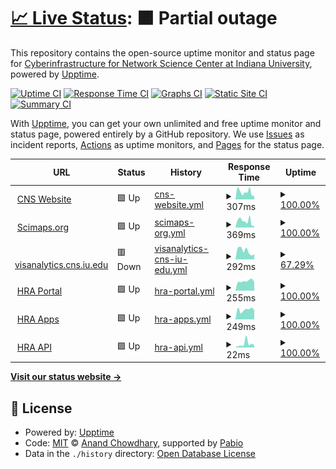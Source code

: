 # [📈 Live Status](https://cns-iu.github.io/upptime): <!--live status--> **🟧 Partial outage**

This repository contains the open-source uptime monitor and status page for [Cyberinfrastructure for Network Science Center at Indiana University](cns.iu.edu), powered by [Upptime](https://github.com/upptime/upptime).

[![Uptime CI](https://github.com/cns-iu/upptime/workflows/Uptime%20CI/badge.svg)](https://github.com/cns-iu/upptime/actions?query=workflow%3A%22Uptime+CI%22)
[![Response Time CI](https://github.com/cns-iu/upptime/workflows/Response%20Time%20CI/badge.svg)](https://github.com/cns-iu/upptime/actions?query=workflow%3A%22Response+Time+CI%22)
[![Graphs CI](https://github.com/cns-iu/upptime/workflows/Graphs%20CI/badge.svg)](https://github.com/cns-iu/upptime/actions?query=workflow%3A%22Graphs+CI%22)
[![Static Site CI](https://github.com/cns-iu/upptime/workflows/Static%20Site%20CI/badge.svg)](https://github.com/cns-iu/upptime/actions?query=workflow%3A%22Static+Site+CI%22)
[![Summary CI](https://github.com/cns-iu/upptime/workflows/Summary%20CI/badge.svg)](https://github.com/cns-iu/upptime/actions?query=workflow%3A%22Summary+CI%22)

With [Upptime](https://upptime.js.org), you can get your own unlimited and free uptime monitor and status page, powered entirely by a GitHub repository. We use [Issues](https://github.com/cns-iu/upptime/issues) as incident reports, [Actions](https://github.com/cns-iu/upptime/actions) as uptime monitors, and [Pages](https://cns-iu.github.io/upptime) for the status page.

<!--start: status pages-->
<!-- This summary is generated by Upptime (https://github.com/upptime/upptime) -->
<!-- Do not edit this manually, your changes will be overwritten -->
<!-- prettier-ignore -->
| URL | Status | History | Response Time | Uptime |
| --- | ------ | ------- | ------------- | ------ |
| <img alt="" src="https://icons.duckduckgo.com/ip3/cns.iu.edu.ico" height="13"> [CNS Website](https://cns.iu.edu) | 🟩 Up | [cns-website.yml](https://github.com/cns-iu/upptime/commits/HEAD/history/cns-website.yml) | <details><summary><img alt="Response time graph" src="./graphs/cns-website/response-time-week.png" height="20"> 307ms</summary><br><a href="https://cns-iu.github.io/upptime/history/cns-website"><img alt="Response time 277" src="https://img.shields.io/endpoint?url=https%3A%2F%2Fraw.githubusercontent.com%2Fcns-iu%2Fupptime%2FHEAD%2Fapi%2Fcns-website%2Fresponse-time.json"></a><br><a href="https://cns-iu.github.io/upptime/history/cns-website"><img alt="24-hour response time 340" src="https://img.shields.io/endpoint?url=https%3A%2F%2Fraw.githubusercontent.com%2Fcns-iu%2Fupptime%2FHEAD%2Fapi%2Fcns-website%2Fresponse-time-day.json"></a><br><a href="https://cns-iu.github.io/upptime/history/cns-website"><img alt="7-day response time 307" src="https://img.shields.io/endpoint?url=https%3A%2F%2Fraw.githubusercontent.com%2Fcns-iu%2Fupptime%2FHEAD%2Fapi%2Fcns-website%2Fresponse-time-week.json"></a><br><a href="https://cns-iu.github.io/upptime/history/cns-website"><img alt="30-day response time 273" src="https://img.shields.io/endpoint?url=https%3A%2F%2Fraw.githubusercontent.com%2Fcns-iu%2Fupptime%2FHEAD%2Fapi%2Fcns-website%2Fresponse-time-month.json"></a><br><a href="https://cns-iu.github.io/upptime/history/cns-website"><img alt="1-year response time 277" src="https://img.shields.io/endpoint?url=https%3A%2F%2Fraw.githubusercontent.com%2Fcns-iu%2Fupptime%2FHEAD%2Fapi%2Fcns-website%2Fresponse-time-year.json"></a></details> | <details><summary><a href="https://cns-iu.github.io/upptime/history/cns-website">100.00%</a></summary><a href="https://cns-iu.github.io/upptime/history/cns-website"><img alt="All-time uptime 100.00%" src="https://img.shields.io/endpoint?url=https%3A%2F%2Fraw.githubusercontent.com%2Fcns-iu%2Fupptime%2FHEAD%2Fapi%2Fcns-website%2Fuptime.json"></a><br><a href="https://cns-iu.github.io/upptime/history/cns-website"><img alt="24-hour uptime 100.00%" src="https://img.shields.io/endpoint?url=https%3A%2F%2Fraw.githubusercontent.com%2Fcns-iu%2Fupptime%2FHEAD%2Fapi%2Fcns-website%2Fuptime-day.json"></a><br><a href="https://cns-iu.github.io/upptime/history/cns-website"><img alt="7-day uptime 100.00%" src="https://img.shields.io/endpoint?url=https%3A%2F%2Fraw.githubusercontent.com%2Fcns-iu%2Fupptime%2FHEAD%2Fapi%2Fcns-website%2Fuptime-week.json"></a><br><a href="https://cns-iu.github.io/upptime/history/cns-website"><img alt="30-day uptime 100.00%" src="https://img.shields.io/endpoint?url=https%3A%2F%2Fraw.githubusercontent.com%2Fcns-iu%2Fupptime%2FHEAD%2Fapi%2Fcns-website%2Fuptime-month.json"></a><br><a href="https://cns-iu.github.io/upptime/history/cns-website"><img alt="1-year uptime 100.00%" src="https://img.shields.io/endpoint?url=https%3A%2F%2Fraw.githubusercontent.com%2Fcns-iu%2Fupptime%2FHEAD%2Fapi%2Fcns-website%2Fuptime-year.json"></a></details>
| <img alt="" src="https://icons.duckduckgo.com/ip3/scimaps.org.ico" height="13"> [Scimaps.org](https://scimaps.org) | 🟩 Up | [scimaps-org.yml](https://github.com/cns-iu/upptime/commits/HEAD/history/scimaps-org.yml) | <details><summary><img alt="Response time graph" src="./graphs/scimaps-org/response-time-week.png" height="20"> 369ms</summary><br><a href="https://cns-iu.github.io/upptime/history/scimaps-org"><img alt="Response time 313" src="https://img.shields.io/endpoint?url=https%3A%2F%2Fraw.githubusercontent.com%2Fcns-iu%2Fupptime%2FHEAD%2Fapi%2Fscimaps-org%2Fresponse-time.json"></a><br><a href="https://cns-iu.github.io/upptime/history/scimaps-org"><img alt="24-hour response time 360" src="https://img.shields.io/endpoint?url=https%3A%2F%2Fraw.githubusercontent.com%2Fcns-iu%2Fupptime%2FHEAD%2Fapi%2Fscimaps-org%2Fresponse-time-day.json"></a><br><a href="https://cns-iu.github.io/upptime/history/scimaps-org"><img alt="7-day response time 369" src="https://img.shields.io/endpoint?url=https%3A%2F%2Fraw.githubusercontent.com%2Fcns-iu%2Fupptime%2FHEAD%2Fapi%2Fscimaps-org%2Fresponse-time-week.json"></a><br><a href="https://cns-iu.github.io/upptime/history/scimaps-org"><img alt="30-day response time 314" src="https://img.shields.io/endpoint?url=https%3A%2F%2Fraw.githubusercontent.com%2Fcns-iu%2Fupptime%2FHEAD%2Fapi%2Fscimaps-org%2Fresponse-time-month.json"></a><br><a href="https://cns-iu.github.io/upptime/history/scimaps-org"><img alt="1-year response time 313" src="https://img.shields.io/endpoint?url=https%3A%2F%2Fraw.githubusercontent.com%2Fcns-iu%2Fupptime%2FHEAD%2Fapi%2Fscimaps-org%2Fresponse-time-year.json"></a></details> | <details><summary><a href="https://cns-iu.github.io/upptime/history/scimaps-org">100.00%</a></summary><a href="https://cns-iu.github.io/upptime/history/scimaps-org"><img alt="All-time uptime 100.00%" src="https://img.shields.io/endpoint?url=https%3A%2F%2Fraw.githubusercontent.com%2Fcns-iu%2Fupptime%2FHEAD%2Fapi%2Fscimaps-org%2Fuptime.json"></a><br><a href="https://cns-iu.github.io/upptime/history/scimaps-org"><img alt="24-hour uptime 100.00%" src="https://img.shields.io/endpoint?url=https%3A%2F%2Fraw.githubusercontent.com%2Fcns-iu%2Fupptime%2FHEAD%2Fapi%2Fscimaps-org%2Fuptime-day.json"></a><br><a href="https://cns-iu.github.io/upptime/history/scimaps-org"><img alt="7-day uptime 100.00%" src="https://img.shields.io/endpoint?url=https%3A%2F%2Fraw.githubusercontent.com%2Fcns-iu%2Fupptime%2FHEAD%2Fapi%2Fscimaps-org%2Fuptime-week.json"></a><br><a href="https://cns-iu.github.io/upptime/history/scimaps-org"><img alt="30-day uptime 100.00%" src="https://img.shields.io/endpoint?url=https%3A%2F%2Fraw.githubusercontent.com%2Fcns-iu%2Fupptime%2FHEAD%2Fapi%2Fscimaps-org%2Fuptime-month.json"></a><br><a href="https://cns-iu.github.io/upptime/history/scimaps-org"><img alt="1-year uptime 100.00%" src="https://img.shields.io/endpoint?url=https%3A%2F%2Fraw.githubusercontent.com%2Fcns-iu%2Fupptime%2FHEAD%2Fapi%2Fscimaps-org%2Fuptime-year.json"></a></details>
| <img alt="" src="https://icons.duckduckgo.com/ip3/visanalytics.cns.iu.edu.ico" height="13"> [visanalytics.cns.iu.edu](https://visanalytics.cns.iu.edu) | 🟥 Down | [visanalytics-cns-iu-edu.yml](https://github.com/cns-iu/upptime/commits/HEAD/history/visanalytics-cns-iu-edu.yml) | <details><summary><img alt="Response time graph" src="./graphs/visanalytics-cns-iu-edu/response-time-week.png" height="20"> 292ms</summary><br><a href="https://cns-iu.github.io/upptime/history/visanalytics-cns-iu-edu"><img alt="Response time 258" src="https://img.shields.io/endpoint?url=https%3A%2F%2Fraw.githubusercontent.com%2Fcns-iu%2Fupptime%2FHEAD%2Fapi%2Fvisanalytics-cns-iu-edu%2Fresponse-time.json"></a><br><a href="https://cns-iu.github.io/upptime/history/visanalytics-cns-iu-edu"><img alt="24-hour response time 402" src="https://img.shields.io/endpoint?url=https%3A%2F%2Fraw.githubusercontent.com%2Fcns-iu%2Fupptime%2FHEAD%2Fapi%2Fvisanalytics-cns-iu-edu%2Fresponse-time-day.json"></a><br><a href="https://cns-iu.github.io/upptime/history/visanalytics-cns-iu-edu"><img alt="7-day response time 292" src="https://img.shields.io/endpoint?url=https%3A%2F%2Fraw.githubusercontent.com%2Fcns-iu%2Fupptime%2FHEAD%2Fapi%2Fvisanalytics-cns-iu-edu%2Fresponse-time-week.json"></a><br><a href="https://cns-iu.github.io/upptime/history/visanalytics-cns-iu-edu"><img alt="30-day response time 273" src="https://img.shields.io/endpoint?url=https%3A%2F%2Fraw.githubusercontent.com%2Fcns-iu%2Fupptime%2FHEAD%2Fapi%2Fvisanalytics-cns-iu-edu%2Fresponse-time-month.json"></a><br><a href="https://cns-iu.github.io/upptime/history/visanalytics-cns-iu-edu"><img alt="1-year response time 258" src="https://img.shields.io/endpoint?url=https%3A%2F%2Fraw.githubusercontent.com%2Fcns-iu%2Fupptime%2FHEAD%2Fapi%2Fvisanalytics-cns-iu-edu%2Fresponse-time-year.json"></a></details> | <details><summary><a href="https://cns-iu.github.io/upptime/history/visanalytics-cns-iu-edu">67.29%</a></summary><a href="https://cns-iu.github.io/upptime/history/visanalytics-cns-iu-edu"><img alt="All-time uptime 96.74%" src="https://img.shields.io/endpoint?url=https%3A%2F%2Fraw.githubusercontent.com%2Fcns-iu%2Fupptime%2FHEAD%2Fapi%2Fvisanalytics-cns-iu-edu%2Fuptime.json"></a><br><a href="https://cns-iu.github.io/upptime/history/visanalytics-cns-iu-edu"><img alt="24-hour uptime 0.00%" src="https://img.shields.io/endpoint?url=https%3A%2F%2Fraw.githubusercontent.com%2Fcns-iu%2Fupptime%2FHEAD%2Fapi%2Fvisanalytics-cns-iu-edu%2Fuptime-day.json"></a><br><a href="https://cns-iu.github.io/upptime/history/visanalytics-cns-iu-edu"><img alt="7-day uptime 67.29%" src="https://img.shields.io/endpoint?url=https%3A%2F%2Fraw.githubusercontent.com%2Fcns-iu%2Fupptime%2FHEAD%2Fapi%2Fvisanalytics-cns-iu-edu%2Fuptime-week.json"></a><br><a href="https://cns-iu.github.io/upptime/history/visanalytics-cns-iu-edu"><img alt="30-day uptime 92.47%" src="https://img.shields.io/endpoint?url=https%3A%2F%2Fraw.githubusercontent.com%2Fcns-iu%2Fupptime%2FHEAD%2Fapi%2Fvisanalytics-cns-iu-edu%2Fuptime-month.json"></a><br><a href="https://cns-iu.github.io/upptime/history/visanalytics-cns-iu-edu"><img alt="1-year uptime 96.74%" src="https://img.shields.io/endpoint?url=https%3A%2F%2Fraw.githubusercontent.com%2Fcns-iu%2Fupptime%2FHEAD%2Fapi%2Fvisanalytics-cns-iu-edu%2Fuptime-year.json"></a></details>
| <img alt="" src="https://icons.duckduckgo.com/ip3/humanatlas.io.ico" height="13"> [HRA Portal](https://humanatlas.io) | 🟩 Up | [hra-portal.yml](https://github.com/cns-iu/upptime/commits/HEAD/history/hra-portal.yml) | <details><summary><img alt="Response time graph" src="./graphs/hra-portal/response-time-week.png" height="20"> 255ms</summary><br><a href="https://cns-iu.github.io/upptime/history/hra-portal"><img alt="Response time 310" src="https://img.shields.io/endpoint?url=https%3A%2F%2Fraw.githubusercontent.com%2Fcns-iu%2Fupptime%2FHEAD%2Fapi%2Fhra-portal%2Fresponse-time.json"></a><br><a href="https://cns-iu.github.io/upptime/history/hra-portal"><img alt="24-hour response time 191" src="https://img.shields.io/endpoint?url=https%3A%2F%2Fraw.githubusercontent.com%2Fcns-iu%2Fupptime%2FHEAD%2Fapi%2Fhra-portal%2Fresponse-time-day.json"></a><br><a href="https://cns-iu.github.io/upptime/history/hra-portal"><img alt="7-day response time 255" src="https://img.shields.io/endpoint?url=https%3A%2F%2Fraw.githubusercontent.com%2Fcns-iu%2Fupptime%2FHEAD%2Fapi%2Fhra-portal%2Fresponse-time-week.json"></a><br><a href="https://cns-iu.github.io/upptime/history/hra-portal"><img alt="30-day response time 275" src="https://img.shields.io/endpoint?url=https%3A%2F%2Fraw.githubusercontent.com%2Fcns-iu%2Fupptime%2FHEAD%2Fapi%2Fhra-portal%2Fresponse-time-month.json"></a><br><a href="https://cns-iu.github.io/upptime/history/hra-portal"><img alt="1-year response time 310" src="https://img.shields.io/endpoint?url=https%3A%2F%2Fraw.githubusercontent.com%2Fcns-iu%2Fupptime%2FHEAD%2Fapi%2Fhra-portal%2Fresponse-time-year.json"></a></details> | <details><summary><a href="https://cns-iu.github.io/upptime/history/hra-portal">100.00%</a></summary><a href="https://cns-iu.github.io/upptime/history/hra-portal"><img alt="All-time uptime 100.00%" src="https://img.shields.io/endpoint?url=https%3A%2F%2Fraw.githubusercontent.com%2Fcns-iu%2Fupptime%2FHEAD%2Fapi%2Fhra-portal%2Fuptime.json"></a><br><a href="https://cns-iu.github.io/upptime/history/hra-portal"><img alt="24-hour uptime 100.00%" src="https://img.shields.io/endpoint?url=https%3A%2F%2Fraw.githubusercontent.com%2Fcns-iu%2Fupptime%2FHEAD%2Fapi%2Fhra-portal%2Fuptime-day.json"></a><br><a href="https://cns-iu.github.io/upptime/history/hra-portal"><img alt="7-day uptime 100.00%" src="https://img.shields.io/endpoint?url=https%3A%2F%2Fraw.githubusercontent.com%2Fcns-iu%2Fupptime%2FHEAD%2Fapi%2Fhra-portal%2Fuptime-week.json"></a><br><a href="https://cns-iu.github.io/upptime/history/hra-portal"><img alt="30-day uptime 100.00%" src="https://img.shields.io/endpoint?url=https%3A%2F%2Fraw.githubusercontent.com%2Fcns-iu%2Fupptime%2FHEAD%2Fapi%2Fhra-portal%2Fuptime-month.json"></a><br><a href="https://cns-iu.github.io/upptime/history/hra-portal"><img alt="1-year uptime 100.00%" src="https://img.shields.io/endpoint?url=https%3A%2F%2Fraw.githubusercontent.com%2Fcns-iu%2Fupptime%2FHEAD%2Fapi%2Fhra-portal%2Fuptime-year.json"></a></details>
| <img alt="" src="https://icons.duckduckgo.com/ip3/apps.humanatlas.io.ico" height="13"> [HRA Apps](https://apps.humanatlas.io) | 🟩 Up | [hra-apps.yml](https://github.com/cns-iu/upptime/commits/HEAD/history/hra-apps.yml) | <details><summary><img alt="Response time graph" src="./graphs/hra-apps/response-time-week.png" height="20"> 249ms</summary><br><a href="https://cns-iu.github.io/upptime/history/hra-apps"><img alt="Response time 321" src="https://img.shields.io/endpoint?url=https%3A%2F%2Fraw.githubusercontent.com%2Fcns-iu%2Fupptime%2FHEAD%2Fapi%2Fhra-apps%2Fresponse-time.json"></a><br><a href="https://cns-iu.github.io/upptime/history/hra-apps"><img alt="24-hour response time 206" src="https://img.shields.io/endpoint?url=https%3A%2F%2Fraw.githubusercontent.com%2Fcns-iu%2Fupptime%2FHEAD%2Fapi%2Fhra-apps%2Fresponse-time-day.json"></a><br><a href="https://cns-iu.github.io/upptime/history/hra-apps"><img alt="7-day response time 249" src="https://img.shields.io/endpoint?url=https%3A%2F%2Fraw.githubusercontent.com%2Fcns-iu%2Fupptime%2FHEAD%2Fapi%2Fhra-apps%2Fresponse-time-week.json"></a><br><a href="https://cns-iu.github.io/upptime/history/hra-apps"><img alt="30-day response time 303" src="https://img.shields.io/endpoint?url=https%3A%2F%2Fraw.githubusercontent.com%2Fcns-iu%2Fupptime%2FHEAD%2Fapi%2Fhra-apps%2Fresponse-time-month.json"></a><br><a href="https://cns-iu.github.io/upptime/history/hra-apps"><img alt="1-year response time 321" src="https://img.shields.io/endpoint?url=https%3A%2F%2Fraw.githubusercontent.com%2Fcns-iu%2Fupptime%2FHEAD%2Fapi%2Fhra-apps%2Fresponse-time-year.json"></a></details> | <details><summary><a href="https://cns-iu.github.io/upptime/history/hra-apps">100.00%</a></summary><a href="https://cns-iu.github.io/upptime/history/hra-apps"><img alt="All-time uptime 100.00%" src="https://img.shields.io/endpoint?url=https%3A%2F%2Fraw.githubusercontent.com%2Fcns-iu%2Fupptime%2FHEAD%2Fapi%2Fhra-apps%2Fuptime.json"></a><br><a href="https://cns-iu.github.io/upptime/history/hra-apps"><img alt="24-hour uptime 100.00%" src="https://img.shields.io/endpoint?url=https%3A%2F%2Fraw.githubusercontent.com%2Fcns-iu%2Fupptime%2FHEAD%2Fapi%2Fhra-apps%2Fuptime-day.json"></a><br><a href="https://cns-iu.github.io/upptime/history/hra-apps"><img alt="7-day uptime 100.00%" src="https://img.shields.io/endpoint?url=https%3A%2F%2Fraw.githubusercontent.com%2Fcns-iu%2Fupptime%2FHEAD%2Fapi%2Fhra-apps%2Fuptime-week.json"></a><br><a href="https://cns-iu.github.io/upptime/history/hra-apps"><img alt="30-day uptime 100.00%" src="https://img.shields.io/endpoint?url=https%3A%2F%2Fraw.githubusercontent.com%2Fcns-iu%2Fupptime%2FHEAD%2Fapi%2Fhra-apps%2Fuptime-month.json"></a><br><a href="https://cns-iu.github.io/upptime/history/hra-apps"><img alt="1-year uptime 100.00%" src="https://img.shields.io/endpoint?url=https%3A%2F%2Fraw.githubusercontent.com%2Fcns-iu%2Fupptime%2FHEAD%2Fapi%2Fhra-apps%2Fuptime-year.json"></a></details>
| <img alt="" src="https://icons.duckduckgo.com/ip3/apps.humanatlas.io.ico" height="13"> [HRA API](https://apps.humanatlas.io/api/) | 🟩 Up | [hra-api.yml](https://github.com/cns-iu/upptime/commits/HEAD/history/hra-api.yml) | <details><summary><img alt="Response time graph" src="./graphs/hra-api/response-time-week.png" height="20"> 22ms</summary><br><a href="https://cns-iu.github.io/upptime/history/hra-api"><img alt="Response time 17" src="https://img.shields.io/endpoint?url=https%3A%2F%2Fraw.githubusercontent.com%2Fcns-iu%2Fupptime%2FHEAD%2Fapi%2Fhra-api%2Fresponse-time.json"></a><br><a href="https://cns-iu.github.io/upptime/history/hra-api"><img alt="24-hour response time 8" src="https://img.shields.io/endpoint?url=https%3A%2F%2Fraw.githubusercontent.com%2Fcns-iu%2Fupptime%2FHEAD%2Fapi%2Fhra-api%2Fresponse-time-day.json"></a><br><a href="https://cns-iu.github.io/upptime/history/hra-api"><img alt="7-day response time 22" src="https://img.shields.io/endpoint?url=https%3A%2F%2Fraw.githubusercontent.com%2Fcns-iu%2Fupptime%2FHEAD%2Fapi%2Fhra-api%2Fresponse-time-week.json"></a><br><a href="https://cns-iu.github.io/upptime/history/hra-api"><img alt="30-day response time 12" src="https://img.shields.io/endpoint?url=https%3A%2F%2Fraw.githubusercontent.com%2Fcns-iu%2Fupptime%2FHEAD%2Fapi%2Fhra-api%2Fresponse-time-month.json"></a><br><a href="https://cns-iu.github.io/upptime/history/hra-api"><img alt="1-year response time 17" src="https://img.shields.io/endpoint?url=https%3A%2F%2Fraw.githubusercontent.com%2Fcns-iu%2Fupptime%2FHEAD%2Fapi%2Fhra-api%2Fresponse-time-year.json"></a></details> | <details><summary><a href="https://cns-iu.github.io/upptime/history/hra-api">100.00%</a></summary><a href="https://cns-iu.github.io/upptime/history/hra-api"><img alt="All-time uptime 100.00%" src="https://img.shields.io/endpoint?url=https%3A%2F%2Fraw.githubusercontent.com%2Fcns-iu%2Fupptime%2FHEAD%2Fapi%2Fhra-api%2Fuptime.json"></a><br><a href="https://cns-iu.github.io/upptime/history/hra-api"><img alt="24-hour uptime 100.00%" src="https://img.shields.io/endpoint?url=https%3A%2F%2Fraw.githubusercontent.com%2Fcns-iu%2Fupptime%2FHEAD%2Fapi%2Fhra-api%2Fuptime-day.json"></a><br><a href="https://cns-iu.github.io/upptime/history/hra-api"><img alt="7-day uptime 100.00%" src="https://img.shields.io/endpoint?url=https%3A%2F%2Fraw.githubusercontent.com%2Fcns-iu%2Fupptime%2FHEAD%2Fapi%2Fhra-api%2Fuptime-week.json"></a><br><a href="https://cns-iu.github.io/upptime/history/hra-api"><img alt="30-day uptime 100.00%" src="https://img.shields.io/endpoint?url=https%3A%2F%2Fraw.githubusercontent.com%2Fcns-iu%2Fupptime%2FHEAD%2Fapi%2Fhra-api%2Fuptime-month.json"></a><br><a href="https://cns-iu.github.io/upptime/history/hra-api"><img alt="1-year uptime 100.00%" src="https://img.shields.io/endpoint?url=https%3A%2F%2Fraw.githubusercontent.com%2Fcns-iu%2Fupptime%2FHEAD%2Fapi%2Fhra-api%2Fuptime-year.json"></a></details>

<!--end: status pages-->

[**Visit our status website →**](https://cns-iu.github.io/upptime)

## 📄 License

- Powered by: [Upptime](https://github.com/upptime/upptime)
- Code: [MIT](./LICENSE) © [Anand Chowdhary](https://anandchowdhary.com), supported by [Pabio](https://pabio.com)
- Data in the `./history` directory: [Open Database License](https://opendatacommons.org/licenses/odbl/1-0/)
